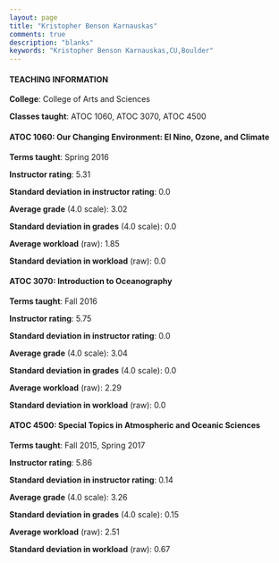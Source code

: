 ```yaml
---
layout: page
title: "Kristopher Benson Karnauskas" 
comments: true
description: "blanks"
keywords: "Kristopher Benson Karnauskas,CU,Boulder"
---
```

<head>
<script src="https://ajax.googleapis.com/ajax/libs/jquery/2.1.3/jquery.min.js"></script>
<script src="https://dl.dropboxusercontent.com/s/pc42nxpaw1ea4o9/highcharts.js?dl=0"></script>
<!-- <script src="../assets/js/highcharts.js"></script> -->
<style type="text/css">@font-face {
	font-family: "Bebas Neue";
	src: url(https://www.filehosting.org/file/details/544349/BebasNeue Regular.otf) format("opentype");
	}
	h1.Bebas { 
		font-family: "Bebas Neue", Verdana, Tahoma;
	}
</style>
</head>
	   
#### TEACHING INFORMATION

**College**: College of Arts and Sciences

**Classes taught**: ATOC 1060, ATOC 3070, ATOC 4500

#### ATOC 1060: Our Changing Environment: El Nino, Ozone, and Climate

**Terms taught**: Spring 2016

**Instructor rating**: 5.31

**Standard deviation in instructor rating**: 0.0

**Average grade** (4.0 scale): 3.02

**Standard deviation in grades** (4.0 scale): 0.0

**Average workload** (raw): 1.85

**Standard deviation in workload** (raw): 0.0

#### ATOC 3070: Introduction to Oceanography

**Terms taught**: Fall 2016

**Instructor rating**: 5.75

**Standard deviation in instructor rating**: 0.0

**Average grade** (4.0 scale): 3.04

**Standard deviation in grades** (4.0 scale): 0.0

**Average workload** (raw): 2.29

**Standard deviation in workload** (raw): 0.0

#### ATOC 4500: Special Topics in Atmospheric and Oceanic Sciences

**Terms taught**: Fall 2015, Spring 2017

**Instructor rating**: 5.86

**Standard deviation in instructor rating**: 0.14

**Average grade** (4.0 scale): 3.26

**Standard deviation in grades** (4.0 scale): 0.15

**Average workload** (raw): 2.51

**Standard deviation in workload** (raw): 0.67

